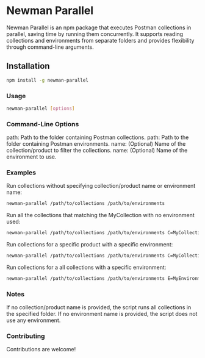# Newman Parallel

Newman Parallel is an npm package that executes Postman collections in parallel, saving time by running them concurrently. It supports reading collections and environments from separate folders and provides flexibility through command-line arguments.

## Installation

```bash
npm install -g newman-parallel
```

### Usage

```bash
newman-parallel [options]
```

### Command-Line Options

path: Path to the folder containing Postman collections.
path: Path to the folder containing Postman environments.
name: (Optional) Name of the collection/product to filter the collections.
name: (Optional) Name of the environment to use.

### Examples

Run collections without specifying collection/product name or environment name:

```bash
newman-parallel /path/to/collections /path/to/environments
```

Run all the collections that matching the MyCollection with no environment used:

```bash
newman-parallel /path/to/collections /path/to/environments C=MyCollection
```

Run collections for a specific product with a specific environment:

```bash
newman-parallel /path/to/collections /path/to/environments C=MyCollection E=MyEnvironment
```
Run collections for a all collections with a specific environment:

```bash
newman-parallel /path/to/collections /path/to/environments E=MyEnvironment
```

### Notes

If no collection/product name is provided, the script runs all collections in the specified folder.
If no environment name is provided, the script does not use any environment.

### Contributing

Contributions are welcome! 
